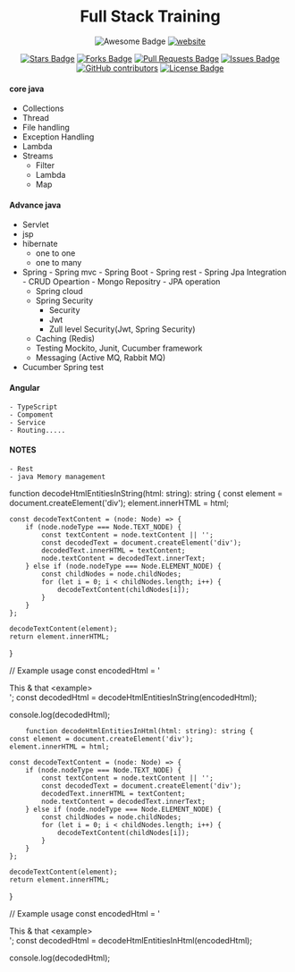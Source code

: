 <h1 align="center">Full Stack Training</h1>

<div align="center">
<img src="https://cdn.rawgit.com/sindresorhus/awesome/d7305f38d29fed78fa85652e3a63e154dd8e8829/media/badge.svg" alt="Awesome Badge"/>
<a href="https://github.com/Manukhurana97ctsfsd"><img src="https://img.shields.io/static/v1?label=&labelColor=505050&message=website&color=%230076D6&style=flat&logo=google-chrome&logoColor=%230076D6" alt="website"/></a>
<!-- <img src="http://hits.dwyl.com/abhisheknaiidu/awesome-github-profile-readme.svg" alt="Hits Badge"/> -->




<a href="https://github.com/Manukhurana97ctsfsd"><img src="https://img.shields.io/github/stars/abhisheknaiidu/awesome-github-profile-readme" alt="Stars Badge"/></a>
<a href="https://github.com/Manukhurana97ctsfsd"><img src="https://img.shields.io/github/forks/abhisheknaiidu/awesome-github-profile-readme" alt="Forks Badge"/></a>
<a href="https://github.com/Manukhurana97ctsfsd"><img src="https://img.shields.io/github/issues-pr/abhisheknaiidu/awesome-github-profile-readme" alt="Pull Requests Badge"/></a>
<a href="https://github.com/Manukhurana97ctsfsd"><img src="https://img.shields.io/github/issues/abhisheknaiidu/awesome-github-profile-readme" alt="Issues Badge"/></a>
<a href="https://github.com/Manukhurana97ctsfsd"><img alt="GitHub contributors" src="https://img.shields.io/github/contributors/abhisheknaiidu/awesome-github-profile-readme?color=2b9348"></a>
<a href="https://github.com/Manukhurana97ctsfsd">
	<img src="https://img.shields.io/github/license/abhisheknaiidu/awesome-github-profile-readme?color=2b9348" alt="License Badge"/></a>


</div>

#### core java
- Collections 
- Thread
- File handling 
- Exception Handling
- Lambda
- Streams
	- Filter
	- Lambda
	- Map
#### Advance java
 - Servlet
 - jsp
 - hibernate
 	- one to one 
	- one to many
 - Spring
        - Spring mvc
        - Spring Boot
		- Spring rest
		- Spring Jpa Integration
			- CRUD Opeartion
			- Mongo Repositry
			- JPA operation
	- Spring cloud
	- Spring Security
		- Security
		- Jwt
		- Zull level Security(Jwt, Spring Security)
	- Caching (Redis)
	- Testing Mockito, Junit, Cucumber framework
	- Messaging (Active MQ, Rabbit MQ)
 - Cucumber Spring test
		
		
#### Angular
	- TypeScript
	- Compoment
	- Service
	- Routing.....

      
#### NOTES
	- Rest
	- java Memory management

function decodeHtmlEntitiesInString(html: string): string {
    const element = document.createElement('div');
    element.innerHTML = html;

    const decodeTextContent = (node: Node) => {
        if (node.nodeType === Node.TEXT_NODE) {
            const textContent = node.textContent || '';
            const decodedText = document.createElement('div');
            decodedText.innerHTML = textContent;
            node.textContent = decodedText.innerText;
        } else if (node.nodeType === Node.ELEMENT_NODE) {
            const childNodes = node.childNodes;
            for (let i = 0; i < childNodes.length; i++) {
                decodeTextContent(childNodes[i]);
            }
        }
    };

    decodeTextContent(element);
    return element.innerHTML;
}

// Example usage
const encodedHtml = '<div>This &amp; that &lt;example&gt;</div>';
const decodedHtml = decodeHtmlEntitiesInString(encodedHtml);

console.log(decodedHtml);


 
		function decodeHtmlEntitiesInHtml(html: string): string {
    const element = document.createElement('div');
    element.innerHTML = html;

    const decodeTextContent = (node: Node) => {
        if (node.nodeType === Node.TEXT_NODE) {
            const textContent = node.textContent || '';
            const decodedText = document.createElement('div');
            decodedText.innerHTML = textContent;
            node.textContent = decodedText.innerText;
        } else if (node.nodeType === Node.ELEMENT_NODE) {
            const childNodes = node.childNodes;
            for (let i = 0; i < childNodes.length; i++) {
                decodeTextContent(childNodes[i]);
            }
        }
    };

    decodeTextContent(element);
    return element.innerHTML;
}

// Example usage
const encodedHtml = '<div>This &amp; that &lt;example&gt;</div>';
const decodedHtml = decodeHtmlEntitiesInHtml(encodedHtml);

console.log(decodedHtml);
	
